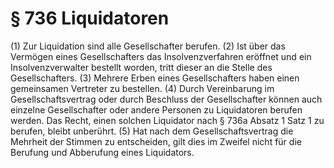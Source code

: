 # § 736 Liquidatoren
(1) Zur Liquidation sind alle Gesellschafter berufen.
(2) Ist über das Vermögen eines Gesellschafters das Insolvenzverfahren eröffnet und ein Insolvenzverwalter bestellt worden, tritt dieser an die Stelle des Gesellschafters.
(3) Mehrere Erben eines Gesellschafters haben einen gemeinsamen Vertreter zu bestellen.
(4) Durch Vereinbarung im Gesellschaftsvertrag oder durch Beschluss der Gesellschafter können auch einzelne Gesellschafter oder andere Personen zu Liquidatoren berufen werden. Das Recht, einen solchen Liquidator nach § 736a Absatz 1 Satz 1 zu berufen, bleibt unberührt.
(5) Hat nach dem Gesellschaftsvertrag die Mehrheit der Stimmen zu entscheiden, gilt dies im Zweifel nicht für die Berufung und Abberufung eines Liquidators.